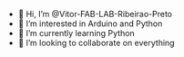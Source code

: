- 👋 Hi, I’m @Vitor-FAB-LAB-Ribeirao-Preto
- 👀 I’m interested in Arduino and Python
- 🌱 I’m currently learning Python
- 💞️ I’m looking to collaborate on everything

<!---
Vitor-FAB-LAB-Ribeirao-Preto/Vitor-FAB-LAB-Ribeirao-Preto is a ✨ special ✨ repository because its `README.md` (this file) appears on your GitHub profile.
You can click the Preview link to take a look at your changes.
--->
